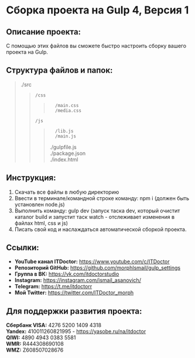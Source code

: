 # Сборка проекта на Gulp 4, Версия 1

## Описание проекта:

С помощью этих файлов вы сможете быстро настроить сборку вашего проекта на Gulp.

## Структура файлов и папок:

> ./src
>
> >     /css
> >
> > >     	/main.css
> > >     	/media.css
> >
> >     /js
> >
> > >     	/lib.js
> > >     	/main.js
> > >
> > > ./gulpfile.js  
> > > ./package.json  
> > > ./index.html

## Инструкция:

1. Скачать все файлы в любую директорию
2. Ввести в терминале/командной строке команду: npm i (должен быть установлен node.js)
3. Выполнить команду: gulp dev (запуск таска dev, который очистит каталог build и запустит таск watch - отслеживает изменения в файлах html, css и js)
4. Писать свой код и наслаждаться автоматической сборкой проекта.

## Ссылки:

- **YouTube канал ITDoctor:** https://www.youtube.com/c/ITDoctor
- **Репозиторий GitHub:** https://github.com/morphIsmail/gulp_settings
- **Группа в ВК:** https://vk.com/itdoctorstudio
- **Instagram:** https://instagram.com/ismail_asanovich/
- **Telegram:** https://t.me/itdoctorr
- **Мой Twitter:** https://twitter.com/ITDoctor_morph

## Для поддержки развития проекта:

**Сбербанк VISA:** 4276 5200 1409 4318  
**Yandex:** 410011260821995 - https://yasobe.ru/na/itdoctor  
**QIWI:** 4890 4943 0383 5581  
**WMR:** R444308690108  
**WMZ:** Z608507028676
